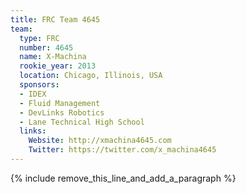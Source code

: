 ```yaml
---
title: FRC Team 4645
team:
  type: FRC
  number: 4645
  name: X-Machina
  rookie_year: 2013
  location: Chicago, Illinois, USA
  sponsors:
  - IDEX
  - Fluid Management
  - DevLinks Robotics
  - Lane Technical High School
  links:
    Website: http://xmachina4645.com
    Twitter: https://twitter.com/x_machina4645
---
```


{% include remove_this_line_and_add_a_paragraph %}